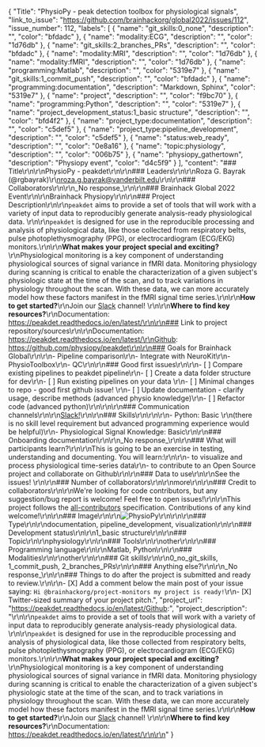 {
  "Title": "PhysioPy - peak detection toolbox for physiological signals",
  "link_to_issue": "https://github.com/brainhackorg/global2022/issues/112",
  "issue_number": 112,
  "labels": [
    {
      "name": "git_skills:0_none",
      "description": "",
      "color": "bfdadc"
    },
    {
      "name": "modality:ECG",
      "description": "",
      "color": "1d76db"
    },
    {
      "name": "git_skills:2_branches_PRs",
      "description": "",
      "color": "bfdadc"
    },
    {
      "name": "modality:MRI",
      "description": "",
      "color": "1d76db"
    },
    {
      "name": "modality:fMRI",
      "description": "",
      "color": "1d76db"
    },
    {
      "name": "programming:Matlab",
      "description": "",
      "color": "5319e7"
    },
    {
      "name": "git_skills:1_commit_push",
      "description": "",
      "color": "bfdadc"
    },
    {
      "name": "programming:documentation",
      "description": "Markdown, Sphinx",
      "color": "5319e7"
    },
    {
      "name": "project",
      "description": "",
      "color": "f9bc70"
    },
    {
      "name": "programming:Python",
      "description": "",
      "color": "5319e7"
    },
    {
      "name": "project_development_status:1_basic structure",
      "description": "",
      "color": "bfd4f2"
    },
    {
      "name": "project_type:documentation",
      "description": "",
      "color": "c5def5"
    },
    {
      "name": "project_type:pipeline_development",
      "description": "",
      "color": "c5def5"
    },
    {
      "name": "status:web_ready",
      "description": "",
      "color": "0e8a16"
    },
    {
      "name": "topic:physiology",
      "description": "",
      "color": "006b75"
    },
    {
      "name": "physiopy_gathertown",
      "description": "Physiopy event",
      "color": "d4c5f9"
    }
  ],
  "content": "### Title\r\n\r\nPhysioPy - peakdet\r\n\r\n### Leaders\r\n\r\nRoza G. Bayrak (@rgbayrak)\r\nroza.g.bayrak@vanderbilt.edu\r\n\r\n### Collaborators\r\n\r\n_No response_\r\n\r\n### Brainhack Global 2022 Event\r\n\r\nBrainhack Physiopy\r\n\r\n### Project Description\r\n\r\n`peakdet` aims to provide a set of tools that will work with a variety of input data to reproducibly generate analysis-ready physiological data. \r\n\r\n`peakdet` is designed for use in the reproducible processing and analysis of physiological data, like those collected from respiratory belts, pulse photoplethysmography (PPG), or electrocardiogram (ECG/EKG) monitors.\r\n\r\n**What makes your project special and exciting?** \r\nPhysiological monitoring is a key component of understanding physiological sources of signal variance in fMRI data. Monitoring physiology during scanning is critical to enable the characterization of a given subject's physiologic state at the time of the scan, and to track variations in physiology throughout the scan. With these data, we can more accurately model how these factors manifest in the fMRI signal time series.\r\n\r\n**How to get started?**\r\nJoin our [Slack](https://join.slack.com/t/physiopy/shared_invite/zt-1k2kn2ibl-UjSPQe5LxgNGSWiS8ClbVg) channel! \r\n\r\n**Where to find key resources?**\r\nDocumentation: https://peakdet.readthedocs.io/en/latest/\r\n\r\n### Link to project repository/sources\r\n\r\nDocumentation: https://peakdet.readthedocs.io/en/latest/\r\nGithub: https://github.com/physiopy/peakdet\r\n\r\n### Goals for Brainhack Global\r\n\r\n- Pipeline comparison\r\n- Integrate with NeuroKit\r\n- PhysioToolbox\r\n- QC\r\n\r\n### Good first issues\r\n\r\n- [ ] Compare existing pipelines to peakdet pipeline\r\n- [ ] Create a data folder structure for dev\r\n- [ ] Run existing pipelines on your data \r\n- [ ] Minimal changes to repo - good first github issue! \r\n- [ ] Update documentation - clarify usage, describe methods (advanced physio knowledge)\r\n- [ ] Refactor code (advanced python)\r\n\r\n\r\n### Communication channels\r\n\r\n[Slack!](https://join.slack.com/t/physiopy/shared_invite/zt-1k2kn2ibl-UjSPQe5LxgNGSWiS8ClbVg)\r\n\r\n### Skills\r\n\r\n\r\n- Python: Basic \r\n(there is no skill level requirement but advanced programming experience would be helpful)\r\n- Physiological Signal Knowledge: Basic\r\n\r\n### Onboarding documentation\r\n\r\n_No response_\r\n\r\n### What will participants learn?\r\n\r\nThis is going to be an exercise in testing, understanding and documenting. You will learn:\r\n\r\n- to visualize and process physiological time-series data\r\n- to contribute to an Open Source project and collaborate on Github\r\n\r\n### Data to use\r\n\r\nSee the issues! \r\n\r\n### Number of collaborators\r\n\r\nmore\r\n\r\n### Credit to collaborators\r\n\r\nWe're looking for code contributors, but any suggestion/bug report is welcome! Feel free to open issues!\r\n\r\nThis project follows the [all-contributors](https://github.com/all-contributors/all-contributors) specification. Contributions of any kind welcome!\r\n\r\n### Image\r\n\r\n![PhysioPy](https://user-images.githubusercontent.com/26470013/204567656-5b98bfb8-bbed-42ad-8572-b6ae12bb5381.png)\r\n\r\n\r\n### Type\r\n\r\ndocumentation, pipeline_development, visualization\r\n\r\n### Development status\r\n\r\n1_basic structure\r\n\r\n### Topic\r\n\r\nphysiology\r\n\r\n### Tools\r\n\r\nother\r\n\r\n### Programming language\r\n\r\nMatlab, Python\r\n\r\n### Modalities\r\n\r\nother\r\n\r\n### Git skills\r\n\r\n0_no_git_skills, 1_commit_push, 2_branches_PRs\r\n\r\n### Anything else?\r\n\r\n_No response_\r\n\r\n### Things to do after the project is submitted and ready to review.\r\n\r\n- [X] Add a comment below the main post of your issue saying: `Hi @brainhackorg/project-monitors my project is ready!`\r\n- [X] Twitter-sized summary of your project pitch.",
  "project_url": "https://peakdet.readthedocs.io/en/latest/Github:",
  "project_description": "\r\n\r\n`peakdet` aims to provide a set of tools that will work with a variety of input data to reproducibly generate analysis-ready physiological data. \r\n\r\n`peakdet` is designed for use in the reproducible processing and analysis of physiological data, like those collected from respiratory belts, pulse photoplethysmography (PPG), or electrocardiogram (ECG/EKG) monitors.\r\n\r\n**What makes your project special and exciting?** \r\nPhysiological monitoring is a key component of understanding physiological sources of signal variance in fMRI data. Monitoring physiology during scanning is critical to enable the characterization of a given subject's physiologic state at the time of the scan, and to track variations in physiology throughout the scan. With these data, we can more accurately model how these factors manifest in the fMRI signal time series.\r\n\r\n**How to get started?**\r\nJoin our [Slack](https://join.slack.com/t/physiopy/shared_invite/zt-1k2kn2ibl-UjSPQe5LxgNGSWiS8ClbVg) channel! \r\n\r\n**Where to find key resources?**\r\nDocumentation: https://peakdet.readthedocs.io/en/latest/\r\n\r\n"
}